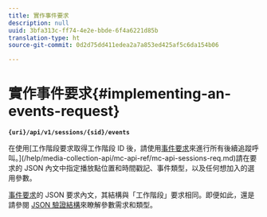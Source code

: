 ```yaml
---
title: 實作事件要求
description: null
uuid: 3bfa313c-ff74-4e2e-bbde-6f4a6221d85b
translation-type: ht
source-git-commit: 0d2d75dd411edea2a7a853ed425af5c6da154b06

---
```



# 實作事件要求{#implementing-an-events-request}

**`{uri}/api/v1/sessions/{sid}/events`**

在使用[工作階段要求取得工作階段 ID 後，請使用[事件要求](/help/media-collection-api/mc-api-ref/mc-api-events-req.md)來進行所有後續追蹤呼叫。](/help/media-collection-api/mc-api-ref/mc-api-sessions-req.md)請在要求的 JSON 內文中指定播放點位置和時間戳記、事件類型，以及任何想加入的選用參數。

[事件要求](/help/media-collection-api/mc-api-ref/mc-api-events-req.md)的 JSON 要求內文，其結構與「工作階段」要求相同。即便如此，還是請參閱 [JSON 驗證結構](/help/media-collection-api/mc-api-ref/mc-api-json-validation.md)來瞭解參數需求和類型。
